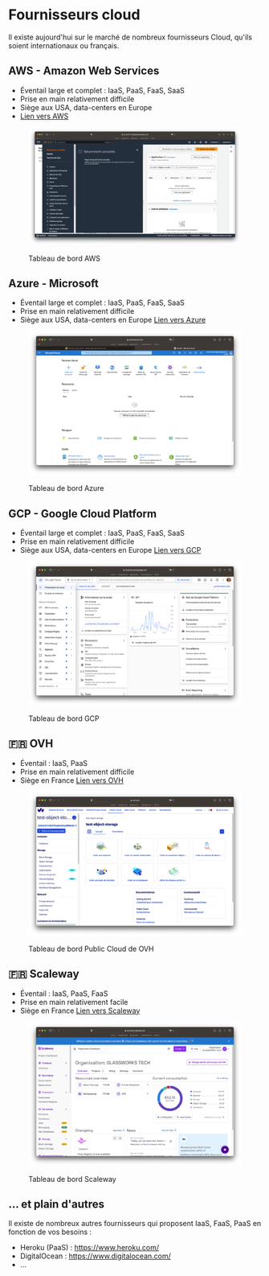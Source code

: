 # Fournisseurs cloud

Il existe aujourd'hui sur le marché de nombreux fournisseurs Cloud, qu'ils soient internationaux ou français.

## AWS - Amazon Web Services

- Éventail large et complet : IaaS, PaaS, FaaS, SaaS
- Prise en main relativement difficile
- Siège aux USA, data-centers en Europe
- [Lien vers AWS](https://aws.amazon.com/fr/)

<figure><img src="../graphics/aws.png" alt=""><figcaption><p>Tableau de bord AWS</p></figcaption></figure>

## Azure - Microsoft

- Éventail large et complet : IaaS, PaaS, FaaS, SaaS
- Prise en main relativement difficile
- Siège aux USA, data-centers en Europe
[Lien vers Azure](https://azure.microsoft.com/fr-fr)

<figure><img src="../graphics/azure02.png" alt=""><figcaption><p>Tableau de bord Azure</p></figcaption></figure>

## GCP - Google Cloud Platform

- Éventail large et complet : IaaS, PaaS, FaaS, SaaS
- Prise en main relativement difficile
- Siège aux USA, data-centers en Europe
[Lien vers GCP](https://console.cloud.google.com)

<figure><img src="../graphics/google01.png" alt=""><figcaption><p>Tableau de bord GCP</p></figcaption></figure>

## 🇫🇷 OVH

- Éventail : IaaS, PaaS
- Prise en main relativement difficile
- Siège en France
[Lien vers OVH](https://www.ovh.com/)

<figure><img src="../graphics/ovh.png" alt=""><figcaption><p>Tableau de bord Public Cloud de OVH</p></figcaption></figure>

## 🇫🇷 Scaleway

- Éventail : IaaS, PaaS, FaaS
- Prise en main relativement facile
- Siège en France
[Lien vers Scaleway](https://console.scaleway.com/)

<figure><img src="../graphics/scaleway.png" alt=""><figcaption><p>Tableau de bord Scaleway</p></figcaption></figure>

## ... et plain d'autres

Il existe de nombreux autres fournisseurs qui proposent IaaS, FaaS, PaaS en fonction de vos besoins :
- Heroku (PaaS) : https://www.heroku.com/
- DigitalOcean : https://www.digitalocean.com/
- ...